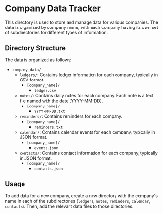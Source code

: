 # Company Data Tracker

This directory is used to store and manage data for various companies. The data is organized by company name, with each company having its own set of subdirectories for different types of information.

## Directory Structure

The data is organized as follows:

- `company_data/`
  - `ledgers/`: Contains ledger information for each company, typically in CSV format.
    - `[company_name]/`
      - `ledger.csv`
  - `notes/`: Contains daily notes for each company. Each note is a text file named with the date (YYYY-MM-DD).
    - `[company_name]/`
      - `YYYY-MM-DD.txt`
  - `reminders/`: Contains reminders for each company.
    - `[company_name]/`
      - `reminders.txt`
  - `calendar/`: Contains calendar events for each company, typically in JSON format.
    - `[company_name]/`
      - `events.json`
  - `contacts/`: Contains contact information for each company, typically in JSON format.
    - `[company_name]/`
      - `contacts.json`

## Usage

To add data for a new company, create a new directory with the company's name in each of the subdirectories (`ledgers`, `notes`, `reminders`, `calendar`, `contacts`). Then, add the relevant data files to those directories.
